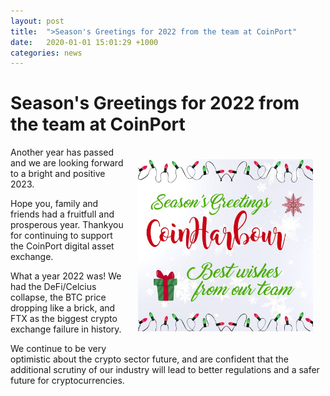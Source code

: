 ```yaml
---
layout: post
title:  ">Season's Greetings for 2022 from the team at CoinPort"
date:   2020-01-01 15:01:29 +1000
categories: news
---
```

# Season's Greetings for 2022 from the team at CoinPort

<div><img src="images/seasons_greetings_2022.jpg" alt="Card" style="max-width: 280px; float: right; padding: 20px;"></div>
Another year has passed and we are looking forward to a bright and positive 2023.

Hope you, family and friends had a fruitfull and prosperous year. Thankyou for continuing to support the CoinPort digital asset exchange.

What a year 2022 was! We had the DeFi/Celcius collapse, the BTC price dropping like a brick, and FTX as the biggest crypto exchange failure in history.

We continue to be very optimistic about the crypto sector future, and are confident that the additional scrutiny of our industry will lead to better regulations and a safer future for cryptocurrencies.

